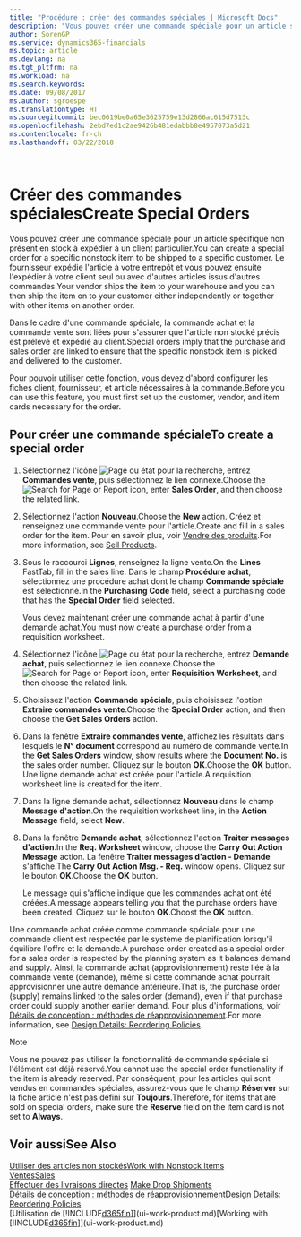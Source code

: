```yaml
---
title: "Procédure : créer des commandes spéciales | Microsoft Docs"
description: "Vous pouvez créer une commande spéciale pour un article spécifique non présent en stock à expédier à un client particulier. Le fournisseur expédie l'article à votre entrepôt et vous pouvez ensuite l'expédier à votre client seul ou avec d'autres articles issus d'autres commandes."
author: SorenGP
ms.service: dynamics365-financials
ms.topic: article
ms.devlang: na
ms.tgt_pltfrm: na
ms.workload: na
ms.search.keywords: 
ms.date: 09/08/2017
ms.author: sgroespe
ms.translationtype: HT
ms.sourcegitcommit: bec0619be0a65e3625759e13d2866ac615d7513c
ms.openlocfilehash: 2ebd7ed1c2ae9426b481edabbb8e4957073a5d21
ms.contentlocale: fr-ch
ms.lasthandoff: 03/22/2018

---
```

# <a name="create-special-orders"></a><span data-ttu-id="e3c87-104">Créer des commandes spéciales</span><span class="sxs-lookup"><span data-stu-id="e3c87-104">Create Special Orders</span></span>
<span data-ttu-id="e3c87-105">Vous pouvez créer une commande spéciale pour un article spécifique non présent en stock à expédier à un client particulier.</span><span class="sxs-lookup"><span data-stu-id="e3c87-105">You can create a special order for a specific nonstock item to be shipped to a specific customer.</span></span> <span data-ttu-id="e3c87-106">Le fournisseur expédie l'article à votre entrepôt et vous pouvez ensuite l'expédier à votre client seul ou avec d'autres articles issus d'autres commandes.</span><span class="sxs-lookup"><span data-stu-id="e3c87-106">Your vendor ships the item to your warehouse and you can then ship the item on to your customer either independently or together with other items on another order.</span></span>  

<span data-ttu-id="e3c87-107">Dans le cadre d'une commande spéciale, la commande achat et la commande vente sont liées pour s'assurer que l'article non stocké précis est prélevé et expédié au client.</span><span class="sxs-lookup"><span data-stu-id="e3c87-107">Special orders imply that the purchase and sales order are linked to ensure that the specific nonstock item is picked and delivered to the customer.</span></span>  

<span data-ttu-id="e3c87-108">Pour pouvoir utiliser cette fonction, vous devez d'abord configurer les fiches client, fournisseur, et article nécessaires à la commande.</span><span class="sxs-lookup"><span data-stu-id="e3c87-108">Before you can use this feature, you must first set up the customer, vendor, and item cards necessary for the order.</span></span>  

## <a name="to-create-a-special-order"></a><span data-ttu-id="e3c87-109">Pour créer une commande spéciale</span><span class="sxs-lookup"><span data-stu-id="e3c87-109">To create a special order</span></span>  
1.  <span data-ttu-id="e3c87-110">Sélectionnez l'icône ![Page ou état pour la recherche](media/ui-search/search_small.png "Page ou état pour la recherche"), entrez **Commandes vente**, puis sélectionnez le lien connexe.</span><span class="sxs-lookup"><span data-stu-id="e3c87-110">Choose the ![Search for Page or Report](media/ui-search/search_small.png "Search for Page or Report icon") icon, enter **Sales Order**, and then choose the related link.</span></span>  
2. <span data-ttu-id="e3c87-111">Sélectionnez l'action **Nouveau**.</span><span class="sxs-lookup"><span data-stu-id="e3c87-111">Choose the **New** action.</span></span> <span data-ttu-id="e3c87-112">Créez et renseignez une  commande vente pour l'article.</span><span class="sxs-lookup"><span data-stu-id="e3c87-112">Create and fill in a  sales order for the item.</span></span> <span data-ttu-id="e3c87-113">Pour en savoir plus, voir [Vendre des produits](sales-how-sell-products.md).</span><span class="sxs-lookup"><span data-stu-id="e3c87-113">For more information, see [Sell Products](sales-how-sell-products.md).</span></span>
3.  <span data-ttu-id="e3c87-114">Sous le raccourci **Lignes**, renseignez la ligne vente.</span><span class="sxs-lookup"><span data-stu-id="e3c87-114">On the **Lines** FastTab, fill in the sales line.</span></span> <span data-ttu-id="e3c87-115">Dans le champ **Procédure achat**, sélectionnez une procédure achat dont le champ **Commande spéciale** est sélectionné.</span><span class="sxs-lookup"><span data-stu-id="e3c87-115">In the **Purchasing Code** field, select a purchasing code that has the **Special Order** field selected.</span></span>

    <span data-ttu-id="e3c87-116">Vous devez maintenant créer une commande achat à partir d'une demande achat.</span><span class="sxs-lookup"><span data-stu-id="e3c87-116">You must now create a purchase order from a requisition worksheet.</span></span>  
4. <span data-ttu-id="e3c87-117">Sélectionnez l'icône ![Page ou état pour la recherche](media/ui-search/search_small.png "Page ou état pour la recherche"), entrez **Demande achat**, puis sélectionnez le lien connexe.</span><span class="sxs-lookup"><span data-stu-id="e3c87-117">Choose the ![Search for Page or Report](media/ui-search/search_small.png "Search for Page or Report icon") icon, enter **Requisition Worksheet**, and then choose the related link.</span></span>  
5. <span data-ttu-id="e3c87-118">Choisissez l'action **Commande spéciale**, puis choisissez l'option **Extraire commandes vente**.</span><span class="sxs-lookup"><span data-stu-id="e3c87-118">Choose the **Special Order** action, and then choose the **Get Sales Orders** action.</span></span>  
6.  <span data-ttu-id="e3c87-119">Dans la fenêtre **Extraire commandes vente**, affichez les résultats dans lesquels le **N° document** correspond au numéro de commande vente.</span><span class="sxs-lookup"><span data-stu-id="e3c87-119">In the **Get Sales Orders** window, show results where the **Document No.** is the sales order number.</span></span> <span data-ttu-id="e3c87-120">Cliquez sur le bouton **OK**.</span><span class="sxs-lookup"><span data-stu-id="e3c87-120">Choose the **OK** button.</span></span> <span data-ttu-id="e3c87-121">Une ligne demande achat est créée pour l'article.</span><span class="sxs-lookup"><span data-stu-id="e3c87-121">A requisition worksheet line is created for the item.</span></span>  
7.  <span data-ttu-id="e3c87-122">Dans la ligne demande achat, sélectionnez **Nouveau** dans le champ **Message d'action**.</span><span class="sxs-lookup"><span data-stu-id="e3c87-122">On the requisition worksheet line, in the **Action Message** field, select **New**.</span></span>  
8.  <span data-ttu-id="e3c87-123">Dans la fenêtre **Demande achat**, sélectionnez l'action **Traiter messages d'action**.</span><span class="sxs-lookup"><span data-stu-id="e3c87-123">In the **Req. Worksheet** window, choose the **Carry Out Action Message** action.</span></span> <span data-ttu-id="e3c87-124">La fenêtre **Traiter messages d'action - Demande** s'affiche.</span><span class="sxs-lookup"><span data-stu-id="e3c87-124">The **Carry Out Action Msg. - Req.** window opens.</span></span> <span data-ttu-id="e3c87-125">Cliquez sur le bouton **OK**.</span><span class="sxs-lookup"><span data-stu-id="e3c87-125">Choose the **OK** button.</span></span>  

    <span data-ttu-id="e3c87-126">Le message qui s'affiche indique que les commandes achat ont été créées.</span><span class="sxs-lookup"><span data-stu-id="e3c87-126">A message appears telling you that the purchase orders have been created.</span></span> <span data-ttu-id="e3c87-127">Cliquez sur le bouton **OK**.</span><span class="sxs-lookup"><span data-stu-id="e3c87-127">Choost the **OK** button.</span></span>  

<span data-ttu-id="e3c87-128">Une commande achat créée comme commande spéciale pour une commande client est respectée par le système de planification lorsqu'il équilibre l'offre et la demande.</span><span class="sxs-lookup"><span data-stu-id="e3c87-128">A purchase order created as a special order for a sales order is respected by the planning system as it balances demand and supply.</span></span> <span data-ttu-id="e3c87-129">Ainsi, la commande achat (approvisionnement) reste liée à la commande vente (demande), même si cette commande achat pourrait approvisionner une autre demande antérieure.</span><span class="sxs-lookup"><span data-stu-id="e3c87-129">That is, the purchase order (supply) remains linked to the sales order (demand), even if that purchase order could supply another earlier demand.</span></span> <span data-ttu-id="e3c87-130">Pour plus d'informations, voir [Détails de conception : méthodes de réapprovisionnement](design-details-reservation-order-tracking-and-action-messaging.md).</span><span class="sxs-lookup"><span data-stu-id="e3c87-130">For more information, see [Design Details: Reordering Policies](design-details-reservation-order-tracking-and-action-messaging.md).</span></span>  

> [!NOTE]  
>  <span data-ttu-id="e3c87-131">Vous ne pouvez pas utiliser la fonctionnalité de commande spéciale si l'élément est déjà réservé.</span><span class="sxs-lookup"><span data-stu-id="e3c87-131">You cannot use the special order functionality if the item is already reserved.</span></span> <span data-ttu-id="e3c87-132">Par conséquent, pour les articles qui sont vendus en commandes spéciales, assurez\-vous que le champ **Réserver** sur la fiche article n'est pas défini sur **Toujours**.</span><span class="sxs-lookup"><span data-stu-id="e3c87-132">Therefore, for items that are sold on special orders, make sure the **Reserve** field on the item card is not set to **Always**.</span></span>  

## <a name="see-also"></a><span data-ttu-id="e3c87-133">Voir aussi</span><span class="sxs-lookup"><span data-stu-id="e3c87-133">See Also</span></span>  
[<span data-ttu-id="e3c87-134">Utiliser des articles non stockés</span><span class="sxs-lookup"><span data-stu-id="e3c87-134">Work with Nonstock Items</span></span>](inventory-how-work-nonstock-items.md)  
[<span data-ttu-id="e3c87-135">Ventes</span><span class="sxs-lookup"><span data-stu-id="e3c87-135">Sales</span></span>](sales-manage-sales.md)  
<span data-ttu-id="e3c87-136">[Effectuer des livraisons directes](sales-how-drop-shipment.md) </span><span class="sxs-lookup"><span data-stu-id="e3c87-136">[Make Drop Shipments](sales-how-drop-shipment.md) </span></span>  
[<span data-ttu-id="e3c87-137">Détails de conception : méthodes de réapprovisionnement</span><span class="sxs-lookup"><span data-stu-id="e3c87-137">Design Details: Reordering Policies</span></span>](design-details-reservation-order-tracking-and-action-messaging.md)  
<span data-ttu-id="e3c87-138">[Utilisation de [!INCLUDE[d365fin](includes/d365fin_md.md)]](ui-work-product.md)</span><span class="sxs-lookup"><span data-stu-id="e3c87-138">[Working with [!INCLUDE[d365fin](includes/d365fin_md.md)]](ui-work-product.md)</span></span>

